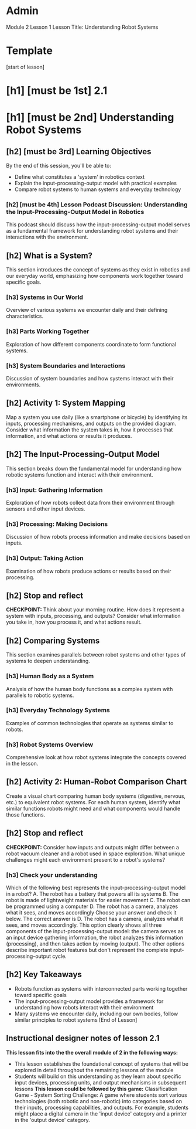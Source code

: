 
# Admin
Module 2
Lesson 1
Lesson Title: Understanding Robot Systems
# Template
[start of lesson]
# [h1] [must be 1st] 2.1
# [h1] [must be 2nd] Understanding Robot Systems
## [h2] [must be 3rd] Learning Objectives
By the end of this session, you'll be able to:
- Define what constitutes a 'system' in robotics context
- Explain the input-processing-output model with practical examples
- Compare robot systems to human systems and everyday technology
### [h2] [must be 4th] Lesson Podcast Discussion: Understanding the Input-Processing-Output Model in Robotics
This podcast should discuss how the input-processing-output model serves as a fundamental framework for understanding robot systems and their interactions with the environment.
## [h2] What is a System?
This section introduces the concept of systems as they exist in robotics and our everyday world, emphasizing how components work together toward specific goals.
### [h3] Systems in Our World
Overview of various systems we encounter daily and their defining characteristics.
### [h3] Parts Working Together
Exploration of how different components coordinate to form functional systems.
### [h3] System Boundaries and Interactions
Discussion of system boundaries and how systems interact with their environments.
## [h2] **Activity 1: System Mapping**
Map a system you use daily (like a smartphone or bicycle) by identifying its inputs, processing mechanisms, and outputs on the provided diagram. Consider what information the system takes in, how it processes that information, and what actions or results it produces.
## [h2] The Input-Processing-Output Model
This section breaks down the fundamental model for understanding how robotic systems function and interact with their environment.
### [h3] Input: Gathering Information
Exploration of how robots collect data from their environment through sensors and other input devices.
### [h3] Processing: Making Decisions
Discussion of how robots process information and make decisions based on inputs.
### [h3] Output: Taking Action
Examination of how robots produce actions or results based on their processing.
## [h2] Stop and reflect

**CHECKPOINT:** Think about your morning routine. How does it represent a system with inputs, processing, and outputs? Consider what information you take in, how you process it, and what actions result.

## [h2] Comparing Systems
This section examines parallels between robot systems and other types of systems to deepen understanding.
### [h3] Human Body as a System
Analysis of how the human body functions as a complex system with parallels to robotic systems.
### [h3] Everyday Technology Systems
Examples of common technologies that operate as systems similar to robots.
### [h3] Robot Systems Overview
Comprehensive look at how robot systems integrate the concepts covered in the lesson.
## [h2] **Activity 2: Human-Robot Comparison Chart**
Create a visual chart comparing human body systems (digestive, nervous, etc.) to equivalent robot systems. For each human system, identify what similar functions robots might need and what components would handle those functions.
## [h2] Stop and reflect

**CHECKPOINT:** Consider how inputs and outputs might differ between a robot vacuum cleaner and a robot used in space exploration. What unique challenges might each environment present to a robot's systems?

### **[h3] Check your understanding**
Which of the following best represents the input-processing-output model in a robot?
A. The robot has a battery that powers all its systems
B. The robot is made of lightweight materials for easier movement
C. The robot can be programmed using a computer
D. The robot has a camera, analyzes what it sees, and moves accordingly
Choose your answer and check it below.
The correct answer is D. The robot has a camera, analyzes what it sees, and moves accordingly. This option clearly shows all three components of the input-processing-output model: the camera serves as an input device gathering information, the robot analyzes this information (processing), and then takes action by moving (output). The other options describe important robot features but don't represent the complete input-processing-output cycle.
## [h2] Key Takeaways
- Robots function as systems with interconnected parts working together toward specific goals
- The input-processing-output model provides a framework for understanding how robots interact with their environment
- Many systems we encounter daily, including our own bodies, follow similar principles to robot systems
[End of Lesson]
## Instructional designer notes of lesson 2.1
**This lesson fits into the the overall module of 2 in the following ways:**
- This lesson establishes the foundational concept of systems that will be explored in detail throughout the remaining lessons of the module
- Students will build on this understanding as they learn about specific input devices, processing units, and output mechanisms in subsequent lessons
**This lesson could be followed by this game:**
Classification Game - System Sorting Challenge: A game where students sort various technologies (both robotic and non-robotic) into categories based on their inputs, processing capabilities, and outputs. For example, students might place a digital camera in the 'input device' category and a printer in the 'output device' category.
